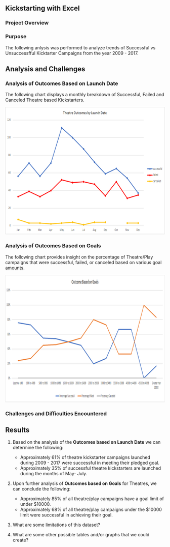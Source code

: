 ## Kickstarting with Excel

### Project Overview

### Purpose
The following anlysis was performed to analyze trends of Successful vs Unsuccessfful Kicktarter Campaigns from the year 2009 - 2017. 

## Analysis and Challenges

### Analysis of Outcomes Based on Launch Date

The following chart displays a monthly breakdown of Successful, Failed and Canceled Theatre based Kickstarters.
<p align="center">
  <img src="https://raw.githubusercontent.com/joshb738/kickstarter-analysis/main/Resources/Theater_Outcomes_vs_Launch.png" width="700" height="400" />
</p>

### Analysis of Outcomes Based on Goals

The following chart provides insight on the percentage of Theatre/Play campaigns that were successful, failed, or canceled based on various goal amounts. 
<p align="center">
  <img src="https://raw.githubusercontent.com/joshb738/kickstarter-analysis/main/Resources/Outcomes_vs_Goals.png" width="1200" height="400" />
</p>

### Challenges and Difficulties Encountered

## Results

1. Based on the analysis of  the **Outcomes based on Launch Date** we can determine the following:
   - Approximately 61% of theatre kickstarter campaigns launched during 2009 - 2017 were successful in meeting their pledged goal. 
   - Approximately 35% of successful theatre kickstarters are launched during the months of May- July. 
  
2. Upon further analysis of **Outcomes based on Goals** for Theatres, we can conclude the following:
   - Approximately 85% of all theatre/play campaigns have a goal limit of under $10000.
   - Approximately 68% of all theatre/play campaigns under the $10000 limit were successful in achieving their goal. 

3. What are some limitations of this dataset?

4. What are some other possible tables and/or graphs that we could create?
